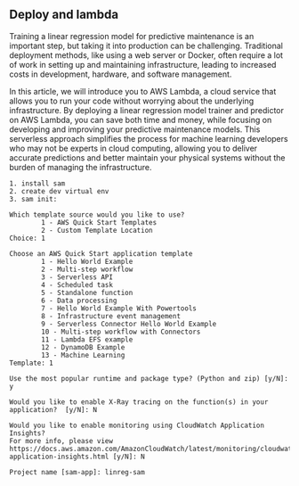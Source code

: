 
## Deploy and lambda

Training a linear regression model for predictive maintenance is an important step, but taking it into production can be challenging. Traditional deployment methods, like using a web server or Docker, often require a lot of work in setting up and maintaining infrastructure, leading to increased costs in development, hardware, and software management.

In this article, we will introduce you to AWS Lambda, a cloud service that allows you to run your code without worrying about the underlying infrastructure. By deploying a linear regression model trainer and predictor on AWS Lambda, you can save both time and money, while focusing on developing and improving your predictive maintenance models. This serverless approach simplifies the process for machine learning developers who may not be experts in cloud computing, allowing you to deliver accurate predictions and better maintain your physical systems without the burden of managing the infrastructure.

```text
1. install sam
2. create dev virtual env
3. sam init:

Which template source would you like to use?
        1 - AWS Quick Start Templates
        2 - Custom Template Location
Choice: 1

Choose an AWS Quick Start application template
        1 - Hello World Example
        2 - Multi-step workflow
        3 - Serverless API
        4 - Scheduled task
        5 - Standalone function
        6 - Data processing
        7 - Hello World Example With Powertools
        8 - Infrastructure event management
        9 - Serverless Connector Hello World Example
        10 - Multi-step workflow with Connectors
        11 - Lambda EFS example
        12 - DynamoDB Example
        13 - Machine Learning
Template: 1

Use the most popular runtime and package type? (Python and zip) [y/N]: y

Would you like to enable X-Ray tracing on the function(s) in your application?  [y/N]: N

Would you like to enable monitoring using CloudWatch Application Insights?
For more info, please view https://docs.aws.amazon.com/AmazonCloudWatch/latest/monitoring/cloudwatch-application-insights.html [y/N]: N

Project name [sam-app]: linreg-sam
```
